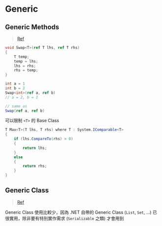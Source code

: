 # Generic

## Generic Methods

> [Ref](https://docs.microsoft.com/en-us/dotnet/csharp/programming-guide/generics/generic-methods)

```cs
void Swap<T>(ref T lhs, ref T rhs)
{
    T temp;
    temp = lhs;
    lhs = rhs;
    rhs = temp;
}

int a = 1
int b = 2
Swap<int>(ref a, ref b)
// a = 2, b = 1

// same as
Swap(ref a, ref b)
```

可以限制 `<T>` 的 Base Class

```cs
T Max<T>(T lhs, T rhs) where T : System.IComparable<T>
{
    if (lhs.CompareTo(rhs) > 0)
    {
        return lhs;
    }
    else 
    {
        return rhs;
    }
}
```

## Generic Class

> [Ref](https://docs.microsoft.com/en-us/dotnet/csharp/fundamentals/types/generics)

Generic Class 使用比較少，因為 .NET 自帶的 Generic Class (`List`, `Set`, ...) 已很實用，除非要有特別實作需求 (`Serializable` 之類) 才會用到

